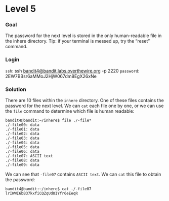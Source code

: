 # Level 5

### Goal
The password for the next level is stored in the only human-readable file in the inhere directory. Tip: if your terminal is messed up, try the “reset” command.


### Login
`ssh`: ssh bandit4@bandit.labs.overthewire.org -p 2220
`password`: 2EW7BBsr6aMMoJ2HjW067dm8EgX26xNe

### Solution
There are 10 files within the `inhere` directory. One of these files contains the password for the next level. We can `cat` each file one by one, or we can use the `file` command to determine which file is human readable:
```shell
bandit4@bandit:~/inhere$ file ./-file*
./-file00: data
./-file01: data
./-file02: data
./-file03: data
./-file04: data
./-file05: data
./-file06: data
./-file07: ASCII text
./-file08: data
./-file09: data
```
    
We can see that `-file07` contains `ASCII text`. We can `cat` this file to obtain the password:
    
```shell
bandit4@bandit:~/inhere$ cat ./-file07 
lrIWWI6bB37kxfiCQZqUdOIYfr6eEeqR
```